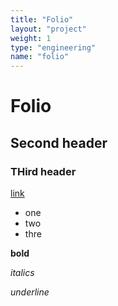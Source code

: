```yaml
---
title: "Folio"
layout: "project"
weight: 1
type: "engineering"
name: "folio"
---
```


# Folio

## Second header

### THird header

[link](https://google.com)

- one
- two
- thre

**bold**

*italics*

_underline_
